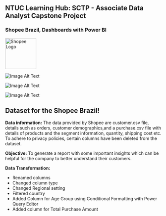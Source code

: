 ## NTUC Learning Hub: SCTP - Associate Data Analyst Capstone Project 
### Shopee Brazil, Dashboards with Power BI
<img src="https://1000marcas.net/wp-content/uploads/2021/06/Shopee-logo.png" alt="Shopee Logo" width="100">

![Image Alt Text](https://github.com/Ma-Richer/Mariche/raw/main/P4_overview.png)

![Image Alt Text](https://github.com/Ma-Richer/Mariche/raw/main/P4_customer.png)

![Image Alt Text](https://github.com/Ma-Richer/Mariche/raw/main/P4_product.png)


## Dataset for the Shopee Brazil!

**Data information:**
The data provided by Shopee are customer.csv file, details such as orders, customer demographics,and a purchase.csv file with details of products and the segment information, quantity, shipping cost etc. To adhere to privacy policies, certain columns have been deleted from the dataset.

**Objective:**
To generate a report with some important insights which can be helpful for the company to better understand their customers.

**Data Transformation:**
- Renamed columns
- Changed column type
- Changed Regional setting
- Filtered country
- Added Column for Age Group using Conditional Formatting with Power Query Editor
- Added column for Total Purchase Amount

<!---Shopee, Brazil
Ma-Richer/Ma-Richer is a ✨ special ✨ repository because its `README.md` (this file) appears on your GitHub profile.
You can click the Preview link to take a look at your changes.
--->
